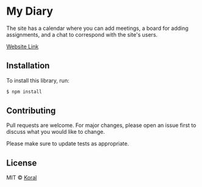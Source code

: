 

# My Diary

The site has a calendar where you can add meetings, a board for adding assignments, and a chat to correspond with the site's users.

[Website Link](https://my-diary-web.netlify.app/) 

## Installation

To install this library, run:

```bash
$ npm install
```


## Contributing
Pull requests are welcome. For major changes, please open an issue first to discuss what you would like to change.

Please make sure to update tests as appropriate.

## License
MIT © [Koral](LICENSES.md)

